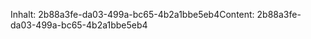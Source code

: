 <span data-ttu-id="deeda-101">Inhalt: 2b88a3fe-da03-499a-bc65-4b2a1bbe5eb4</span><span class="sxs-lookup"><span data-stu-id="deeda-101">Content: 2b88a3fe-da03-499a-bc65-4b2a1bbe5eb4</span></span>